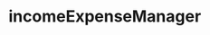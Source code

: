 # incomeExpenseManager

<!-- Create a page whose title will be Income-Expense Manager. 
On this page, you have to create three-button like Income, Expense, and Display.
 When you click on the Income button, there should be some fields like 2 input fields and 1 Add button.
 in these input fields, you are to enter the source of income like salary-1000 and click on the Add Button.
 after clicking it the Alert box should open with the message like You added 1000 for Salary. Same process for the Expense button.
 After entering all the data in the Income and Expense Button. When You Click on the Display Button.
 All the Data you have added should be shown by the sequence on your page Like Income is.
 whatever you entered here. same for Expense data. And also show the rest balance -->
